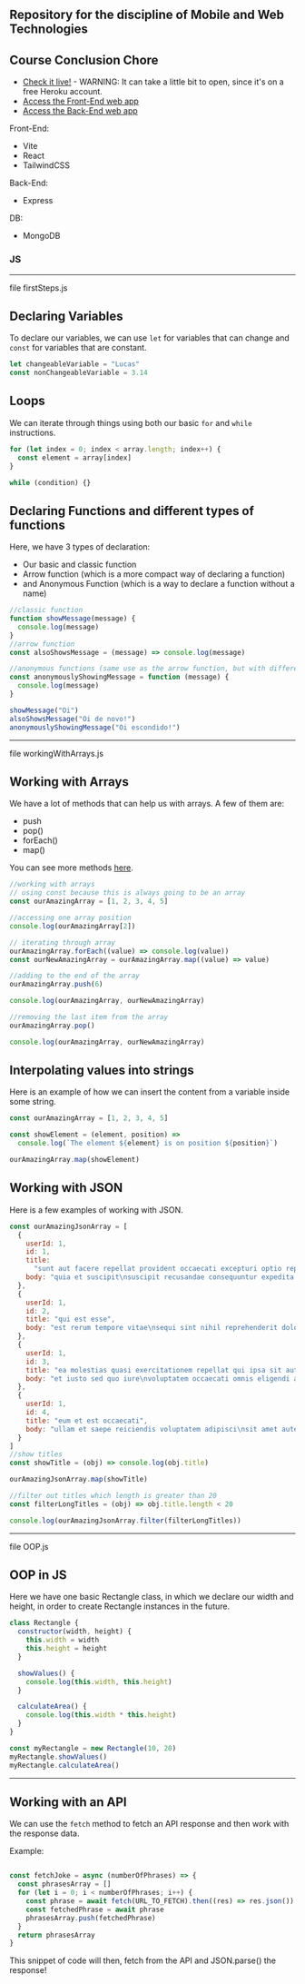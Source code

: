 ## Repository for the discipline of Mobile and Web Technologies

## Course Conclusion Chore

- [Check it live!](https://bx-challenge-frontend.herokuapp.com/) - WARNING: It can take a little bit to open, since it's on a free Heroku account.
- [Access the Front-End web app](https://github.com/LLxD/poketrader-front)
- [Access the Back-End web app](https://github.com/LLxD/poketrader-back)

Front-End:
- Vite
- React
- TailwindCSS

Back-End:
- Express

DB:
- MongoDB

### JS
---
file firstSteps.js

## Declaring Variables

To declare our variables, we can use ```let``` for variables that can change and ```const``` for variables that are constant.

```js
let changeableVariable = "Lucas"
const nonChangeableVariable = 3.14
```

## Loops

We can iterate through things using both our basic ```for``` and ```while``` instructions.

```js
for (let index = 0; index < array.length; index++) {
  const element = array[index]
}

while (condition) {}
```

## Declaring Functions and different types of functions

Here, we have 3 types of declaration:
- Our basic and classic function
- Arrow function (which is a more compact way of declaring a function)
- and Anonymous Function (which is a way to declare a function without a name)

```js
//classic function
function showMessage(message) {
  console.log(message)
}
//arrow function
const alsoShowsMessage = (message) => console.log(message)

//anonymous functions (same use as the arrow function, but with different syntax)
const anonymouslyShowingMessage = function (message) {
  console.log(message)
}

showMessage("Oi")
alsoShowsMessage("Oi de novo!")
anonymouslyShowingMessage("Oi escondido!")
```

---
file workingWithArrays.js

## Working with Arrays

We have a lot of methods that can help us with arrays. A few of them are:
- push
- pop()
- forEach()
- map()

You can see more methods [here](https://developer.mozilla.org/pt-BR/docs/Web/JavaScript/Reference/Global_Objects/Array).

```js
//working with arrays
// using const because this is always going to be an array
const ourAmazingArray = [1, 2, 3, 4, 5]

//accessing one array position
console.log(ourAmazingArray[2])

// iterating through array
ourAmazingArray.forEach((value) => console.log(value))
const ourNewAmazingArray = ourAmazingArray.map((value) => value)

//adding to the end of the array
ourAmazingArray.push(6)

console.log(ourAmazingArray, ourNewAmazingArray)

//removing the last item from the array
ourAmazingArray.pop()

console.log(ourAmazingArray, ourNewAmazingArray)
```

## Interpolating values into strings

Here is an example of how we can insert the content from a variable inside some string.

```js
const ourAmazingArray = [1, 2, 3, 4, 5]

const showElement = (element, position) =>
  console.log(`The element ${element} is on position ${position}`)

ourAmazingArray.map(showElement)
```

## Working with JSON

Here is a few examples of working with JSON.

```js
const ourAmazingJsonArray = [
  {
    userId: 1,
    id: 1,
    title:
      "sunt aut facere repellat provident occaecati excepturi optio reprehenderit",
    body: "quia et suscipit\nsuscipit recusandae consequuntur expedita et cum\nreprehenderit molestiae ut ut quas totam\nnostrum rerum est autem sunt rem eveniet architecto"
  },
  {
    userId: 1,
    id: 2,
    title: "qui est esse",
    body: "est rerum tempore vitae\nsequi sint nihil reprehenderit dolor beatae ea dolores neque\nfugiat blanditiis voluptate porro vel nihil molestiae ut reiciendis\nqui aperiam non debitis possimus qui neque nisi nulla"
  },
  {
    userId: 1,
    id: 3,
    title: "ea molestias quasi exercitationem repellat qui ipsa sit aut",
    body: "et iusto sed quo iure\nvoluptatem occaecati omnis eligendi aut ad\nvoluptatem doloribus vel accusantium quis pariatur\nmolestiae porro eius odio et labore et velit aut"
  },
  {
    userId: 1,
    id: 4,
    title: "eum et est occaecati",
    body: "ullam et saepe reiciendis voluptatem adipisci\nsit amet autem assumenda provident rerum culpa\nquis hic commodi nesciunt rem tenetur doloremque ipsam iure\nquis sunt voluptatem rerum illo velit"
  }
]
//show titles
const showTitle = (obj) => console.log(obj.title)

ourAmazingJsonArray.map(showTitle)

//filter out titles which length is greater than 20
const filterLongTitles = (obj) => obj.title.length < 20

console.log(ourAmazingJsonArray.filter(filterLongTitles))
```

---
file OOP.js

## OOP in JS

Here we have one basic Rectangle class, in which we declare our width and height, in order to create Rectangle instances in the future.

```js
class Rectangle {
  constructor(width, height) {
    this.width = width
    this.height = height
  }

  showValues() {
    console.log(this.width, this.height)
  }

  calculateArea() {
    console.log(this.width * this.height)
  }
}

const myRectangle = new Rectangle(10, 20)
myRectangle.showValues()
myRectangle.calculateArea()


```

---

## Working with an API

We can use the ```fetch``` method to fetch an API response and then work with the response data.

Example:

```js

const fetchJoke = async (numberOfPhrases) => {
  const phrasesArray = []
  for (let i = 0; i < numberOfPhrases; i++) {
    const phrase = await fetch(URL_TO_FETCH).then((res) => res.json())
    const fetchedPhrase = await phrase
    phrasesArray.push(fetchedPhrase)
  }
  return phrasesArray
}


```

This snippet of code will then, fetch from the API and JSON.parse() the response!
